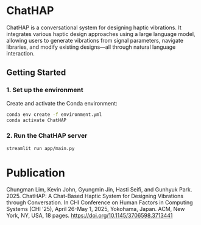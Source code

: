 # ChatHAP

ChatHAP is a conversational system for designing haptic vibrations. It integrates various haptic design approaches using a large language model, allowing users to generate vibrations from signal parameters, navigate libraries, and modify existing designs—all through natural language interaction.

## Getting Started  

### 1. Set up the environment  
Create and activate the Conda environment:  
```bash
conda env create -f environment.yml
conda activate ChatHAP
```
### 2. Run the ChatHAP server
```bash
streamlit run app/main.py
```

# Publication
Chungman Lim, Kevin John, Gyungmin Jin, Hasti Seifi, and Gunhyuk Park. 2025. 
ChatHAP: A Chat-Based Haptic System for Designing Vibrations through Conversation.
In CHI Conference on Human Factors in Computing Systems (CHI ’25),
April 26-May 1, 2025, Yokohama, Japan. ACM, New York, NY, USA, 18 pages. 
https://doi.org/10.1145/3706598.3713441
